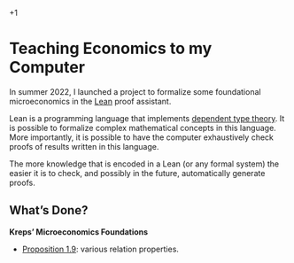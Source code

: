 +1

# Teaching Economics to my Computer

In summer 2022, I launched a project to formalize some foundational microeconomics in the [Lean](https://leanprover.github.io) proof assistant.  


Lean is a programming language that implements [dependent type theory](https://leanprover.github.io/theorem_proving_in_lean/dependent_type_theory.html). It is possible to formalize complex mathematical concepts in this language. More importantly, it is possible to have the computer exhaustively check proofs of results written in this language.  


The more knowledge that is encoded in a Lean (or any formal system) the easier it is to check, and possibly in the future, automatically generate proofs.  


## What’s Done?

**Kreps’ Microeconomics Foundations** 

- [Proposition 1.9](https://github.com/gregleo-econ/formal-microeconoimcs/blob/main/src/Kreps_Prop_1_9.lean): various relation properties.